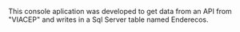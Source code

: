 This console aplication was developed to get data from an API from "VIACEP" and writes in a Sql Server table named Enderecos.
